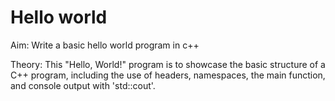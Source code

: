# Hello world

Aim: Write a basic hello world program in c++

Theory:  This "Hello, World!" program is to showcase the basic structure of a C++ program, including the use of headers, namespaces, the main function, and console output with 'std::cout'.

